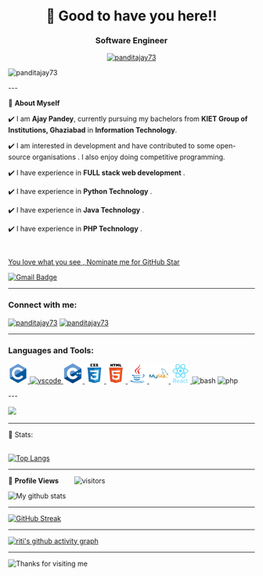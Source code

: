 

<!-- README FILE CODE -->



<!-- WAKING HAND WITH GOOD TO HAVE YOU TEXT-->
<h1 align=center>👋 Good to have you here!!</h2>


<h3 align="center">Software Engineer</h3>

<p align="center"> <a href="https://github.com/ryo-ma/github-profile-trophy"><img src="https://github-profile-trophy.vercel.app/?username=panditajay73" alt="panditajay73" /></a> </p>
<p align="left"> <img src="https://komarev.com/ghpvc/?username=panditajay73" alt="panditajay73" /> </p>
---


<!--ABOUT ME CODE-->
🌱 **About Myself**<br> 

✔️ I am **Ajay Pandey**, currently pursuing my bachelors from **KIET Group of Institutions, Ghaziabad** in **Information Technology**. <br>

✔️ I am interested in development and have contributed to some open-source organisations . I also enjoy doing competitive programming. <br>

✔️ I have experience in **FULL stack web development** .<br>

 ✔️ I have experience in **Python Technology** .<br>
 
 ✔️ I have experience in **Java Technology** .<br>
 
 ✔️ I have experience in **PHP Technology** .<br>

<br>


<!--NOMINATION FOR STAR GIT LINK CODE-->
<a href="https://stars.github.com/nominate/">You love what you see , Nominate me for GitHub Star </a>

[![Gmail Badge](https://img.shields.io/badge/-ajaypandey91700@gmail.com-c14438?style=flat-square&logo=Gmail&logoColor=white&link=mailto:ajaypandey91700@gmail.com)](mailto:ajaypandey91700@gmail.com)

---

<!--CONNECT WITH ME-->
<h3 align="left">Connect with me:</h3>
<p align="left">
<a href="https://www.linkedin.com/in/ajay-pandey-82045319a/" target="blank"><img align="center" src="https://raw.githubusercontent.com/rahuldkjain/github-profile-readme-generator/master/src/images/icons/Social/linked-in-alt.svg" alt="panditajay73" height="30" width="40" /></a>
<!---->
<a href="https://www.hackerrank.com/ajaypandey000" target="blank"><img align="center" src="https://raw.githubusercontent.com/rahuldkjain/github-profile-readme-generator/master/src/images/icons/Social/hackerrank.svg" alt="panditajay73" height="30" width="40" /></a>
<!---->

</p>

---

<!--LANGUAGES AND TOOLS-->
<h3 align="left">Languages and Tools:</h3>
<p align="left"> <a href="https://www.cprogramming.com/" target="_blank" rel="noreferrer"> <img src="https://raw.githubusercontent.com/devicons/devicon/master/icons/c/c-original.svg" alt="c" width="40" height="40"/> </a>
<!----> 
<a href="https://www.w3schools.com/cpp/" target="_blank" rel="noreferrer">
<img src="https://cdn.jsdelivr.net/gh/devicons/devicon/icons/vscode/vscode-original.svg" alt="vscode" width="40" height="40"/>
<!----> 
<a href="https://www.w3schools.com/cpp/" target="_blank" rel="noreferrer"> <img src="https://raw.githubusercontent.com/devicons/devicon/master/icons/cplusplus/cplusplus-original.svg" alt="cplusplus" width="40" height="40"/> </a>
<!----> 
<a href="https://www.w3schools.com/css/" target="_blank" rel="noreferrer"> <img src="https://raw.githubusercontent.com/devicons/devicon/master/icons/css3/css3-original-wordmark.svg" alt="css3" width="40" height="40"/> </a>
<!----> 
<a href="https://www.w3.org/html/" target="_blank" rel="noreferrer"> <img src="https://raw.githubusercontent.com/devicons/devicon/master/icons/html5/html5-original-wordmark.svg" alt="html5" width="40" height="40"/> </a> 
<!---->
<a href="https://www.java.com" target="_blank" rel="noreferrer"> <img src="https://raw.githubusercontent.com/devicons/devicon/master/icons/java/java-original.svg" alt="java" width="40" height="40"/> </a> 
<!----> 
<a href="https://www.mysql.com/" target="_blank" rel="noreferrer"> <img src="https://raw.githubusercontent.com/devicons/devicon/master/icons/mysql/mysql-original-wordmark.svg" alt="mysql" width="40" height="40"/> </a> 
<!---->
<a href="https://reactjs.org/" target="_blank" rel="noreferrer"> <img src="https://raw.githubusercontent.com/devicons/devicon/master/icons/react/react-original-wordmark.svg" alt="react" width="40" height="40"/> </a> 
 <!---->
 <img src="https://cdn.jsdelivr.net/gh/devicons/devicon/icons/bash/bash-original.svg" alt="bash" width="40" height="40"/>

 <!---->
 <img src="https://cdn.jsdelivr.net/gh/devicons/devicon/icons/php/php-original.svg" alt="php" width="40" height="40"/>
 </p>
---

![](https://leetcard.jacoblin.cool/ajay_pandey?ext=activity)

---

<!-- STATISTICS ABOUT PROFILE -->

 📶 Stats:<br><br>
 
 
<!--  TOP LANGUAGES STATISTICS -->
 [![Top Langs](https://github-readme-stats.vercel.app/api/top-langs/?username=panditajay73&theme=dark&layout=compact&align=right&width=40%)](https://github.com/anuraghazra/github-readme-stats)
 
 ---
 
<!--  PROFILES VIEWS -->
🌱 **Profile Views**&nbsp;&nbsp;&nbsp;&nbsp;&nbsp;&nbsp;&nbsp;
![visitors](https://profile-counter.glitch.me/panditajay73/count.svg?align=center)
<!-- <img src="https://komarev.com/ghpvc/?username=panditajay73&label=Profile%20views&color=0e75b6&style=flat" alt="panditajay73" /> -->


<!-- GITHUB STATISTICS -->
 <!--  ![Github stats](https://github-readme-stats.vercel.app/api?username=panditajay73)   -->
 
 ![My github stats](https://github-readme-stats.vercel.app/api?username=panditajay73&show_icons=true&title_color=fff&icon_color=79ff97&text_color=9f9f9f&bg_color=151515&count_private=true&width=40%&align=left) 

 
 <hr>
 
<!--  CONTRIBUTION AND STREAK BLOCK -->
 [![GitHub Streak](https://github-readme-streak-stats.herokuapp.com/?user=panditajay73&currStreakNum=2FD3EB&fire=pink&sideLabels=F00&theme=nightowl)](https://git.io/streak-stats)       
         

---
 
<!-- ACTIVITY GRAPH TRACKER -->
[![riti's github activity graph](https://activity-graph.herokuapp.com/graph?username=panditajay73&theme=react-dark)](https://github.com/panditajay73/github-readme-activity-graph)

---
  </code>
</p>





<img height="120" alt="Thanks for visiting me" width="100%" src="https://raw.githubusercontent.com/BrunnerLivio/brunnerlivio/master/images/marquee.svg" />


